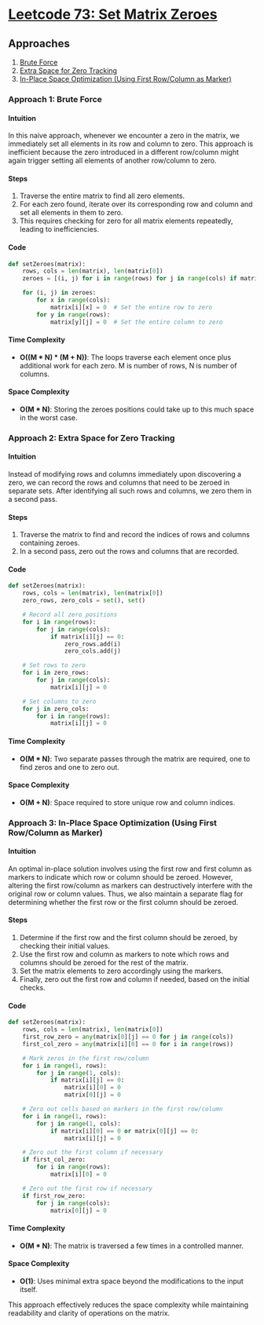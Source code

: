# [Leetcode 73: Set Matrix Zeroes](https://leetcode.com/problems/set-matrix-zeroes/)

## Approaches
1. [Brute Force](#approach-1-brute-force)
2. [Extra Space for Zero Tracking](#approach-2-extra-space-for-zero-tracking)
3. [In-Place Space Optimization (Using First Row/Column as Marker)](#approach-3-in-place-space-optimization-using-first-rowcolumn-as-marker)

### Approach 1: Brute Force

#### Intuition
In this naive approach, whenever we encounter a zero in the matrix, we immediately set all elements in its row and column to zero. This approach is inefficient because the zero introduced in a different row/column might again trigger setting all elements of another row/column to zero.

#### Steps
1. Traverse the entire matrix to find all zero elements.
2. For each zero found, iterate over its corresponding row and column and set all elements in them to zero.
3. This requires checking for zero for all matrix elements repeatedly, leading to inefficiencies.

#### Code
```python
def setZeroes(matrix):
    rows, cols = len(matrix), len(matrix[0])
    zeroes = [(i, j) for i in range(rows) for j in range(cols) if matrix[i][j] == 0]

    for (i, j) in zeroes:
        for x in range(cols):
            matrix[i][x] = 0  # Set the entire row to zero
        for y in range(rows):
            matrix[y][j] = 0  # Set the entire column to zero
```

#### Time Complexity
- **O((M * N) * (M + N))**: The loops traverse each element once plus additional work for each zero. M is number of rows, N is number of columns.

#### Space Complexity
- **O(M * N)**: Storing the zeroes positions could take up to this much space in the worst case.

### Approach 2: Extra Space for Zero Tracking

#### Intuition
Instead of modifying rows and columns immediately upon discovering a zero, we can record the rows and columns that need to be zeroed in separate sets. After identifying all such rows and columns, we zero them in a second pass.

#### Steps
1. Traverse the matrix to find and record the indices of rows and columns containing zeroes.
2. In a second pass, zero out the rows and columns that are recorded.

#### Code
```python
def setZeroes(matrix):
    rows, cols = len(matrix), len(matrix[0])
    zero_rows, zero_cols = set(), set()

    # Record all zero positions
    for i in range(rows):
        for j in range(cols):
            if matrix[i][j] == 0:
                zero_rows.add(i)
                zero_cols.add(j)

    # Set rows to zero
    for i in zero_rows:
        for j in range(cols):
            matrix[i][j] = 0

    # Set columns to zero
    for j in zero_cols:
        for i in range(rows):
            matrix[i][j] = 0
```

#### Time Complexity
- **O(M * N)**: Two separate passes through the matrix are required, one to find zeros and one to zero out.

#### Space Complexity
- **O(M + N)**: Space required to store unique row and column indices.

### Approach 3: In-Place Space Optimization (Using First Row/Column as Marker)

#### Intuition
An optimal in-place solution involves using the first row and first column as markers to indicate which row or column should be zeroed. However, altering the first row/column as markers can destructively interfere with the original row or column values. Thus, we also maintain a separate flag for determining whether the first row or the first column should be zeroed.

#### Steps
1. Determine if the first row and the first column should be zeroed, by checking their initial values.
2. Use the first row and column as markers to note which rows and columns should be zeroed for the rest of the matrix.
3. Set the matrix elements to zero accordingly using the markers.
4. Finally, zero out the first row and column if needed, based on the initial checks.

#### Code
```python
def setZeroes(matrix):
    rows, cols = len(matrix), len(matrix[0])
    first_row_zero = any(matrix[0][j] == 0 for j in range(cols))
    first_col_zero = any(matrix[i][0] == 0 for i in range(rows))

    # Mark zeros in the first row/column
    for i in range(1, rows):
        for j in range(1, cols):
            if matrix[i][j] == 0:
                matrix[i][0] = 0
                matrix[0][j] = 0

    # Zero out cells based on markers in the first row/column
    for i in range(1, rows):
        for j in range(1, cols):
            if matrix[i][0] == 0 or matrix[0][j] == 0:
                matrix[i][j] = 0

    # Zero out the first column if necessary
    if first_col_zero:
        for i in range(rows):
            matrix[i][0] = 0

    # Zero out the first row if necessary
    if first_row_zero:
        for j in range(cols):
            matrix[0][j] = 0
```

#### Time Complexity
- **O(M * N)**: The matrix is traversed a few times in a controlled manner.

#### Space Complexity
- **O(1)**: Uses minimal extra space beyond the modifications to the input itself. 

This approach effectively reduces the space complexity while maintaining readability and clarity of operations on the matrix.

